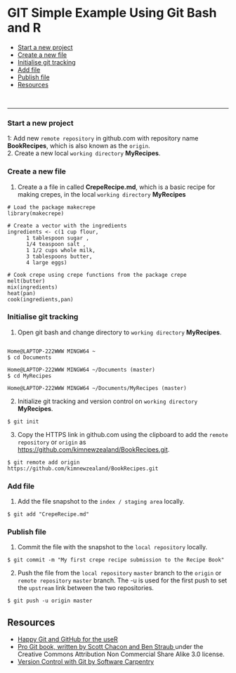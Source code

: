# GIT Simple Example Using Git Bash and R


+ [Start a new project](#start-a-new-project)
+ [Create a new file](#create-a-new-file)
+ [Initialise git tracking](#initialise-git-tracking)
+ [Add file](#add-file)
+ [Publish file](#publish-file)
+ [Resources](#resources)



<br><hr>


### Start a new project

1: Add new `remote repository` in github.com with repository name **BookRecipes**, which is also known as the `origin`.  
2. Create a new local `working directory` **MyRecipes**. 

### Create a new file

1. Create a a file in called **CrepeRecipe.md**, which is a basic recipe for making crepes, in the local `working directory` **MyRecipes**

```
# Load the package makecrepe
library(makecrepe)

# Create a vector with the ingredients
ingredients <- c(1 cup flour,
      1 tablespoon sugar ,
      1/4 teaspoon salt ,
      1 1/2 cups whole milk,
      3 tablespoons butter,
      4 large eggs)

# Cook crepe using crepe functions from the package crepe
melt(butter)
mix(ingredients)
heat(pan)
cook(ingredients,pan)
```

### Initialise git tracking

1. Open git bash and change directory to `working directory` **MyRecipes**.

```

Home@LAPTOP-222WWW MINGW64 ~
$ cd Documents

Home@LAPTOP-222WWW MINGW64 ~/Documents (master)
$ cd MyRecipes

Home@LAPTOP-222WWW MINGW64 ~/Documents/MyRecipes (master)
```


2. Initialize git tracking and version control on `working directory` **MyRecipes**.

```
$ git init
```

3. Copy the HTTPS link in github.com using the clipboard to add the `remote repository` or `origin`  as https://github.com/kimnewzealand/BookRecipes.git.

```
$ git remote add origin https://github.com/kimnewzealand/BookRecipes.git
```

### Add file

1. Add the file snapshot to the `index / staging area` locally.

```
$ git add "CrepeRecipe.md"
```

### Publish file

1. Commit the file with the snapshot to the `local repository` locally.

```
$ git commit -m "My first crepe recipe submission to the Recipe Book"
```

2.  Push the file from the `local repository` `master` branch to the `origin` or `remote repository` `master` branch. The -u is used for the first push to set the `upstream` link between the two repositories.
 
```
$ git push -u origin master
```

## Resources

+ [Happy Git and GitHub for the useR](http://happygitwithr.com/rmd-test-drive.html)
+ [Pro Git book, written by Scott Chacon and Ben Straub ](https://git-scm.com/book/en/v2) under the Creative Commons Attribution Non Commercial Share Alike 3.0 license.
+ [Version Control with Git by Software Carpentry](http://swcarpentry.github.io/git-novice/)
